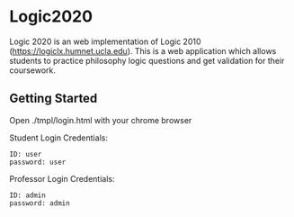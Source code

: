 # Logic2020

Logic 2020 is an web implementation of Logic 2010 (https://logiclx.humnet.ucla.edu). 
This is a web application which allows students to practice philosophy logic questions and get validation for their coursework.

## Getting Started

Open ./tmpl/login.html with your chrome browser

Student Login Credentials:
```
ID: user
password: user
```
  
Professor Login Credentials:
```
ID: admin
password: admin
```

